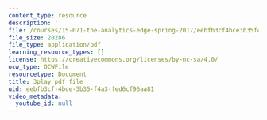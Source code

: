 ```yaml
---
content_type: resource
description: ''
file: /courses/15-071-the-analytics-edge-spring-2017/eebfb3cf4bce3b35f4a3fed6cf96aa81_R250-aMpyAo.pdf
file_size: 20286
file_type: application/pdf
learning_resource_types: []
license: https://creativecommons.org/licenses/by-nc-sa/4.0/
ocw_type: OCWFile
resourcetype: Document
title: 3play pdf file
uid: eebfb3cf-4bce-3b35-f4a3-fed6cf96aa81
video_metadata:
  youtube_id: null
---
```

